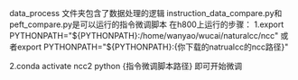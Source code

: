 data_process 文件夹包含了数据处理的逻辑
instruction_data_compare.py和peft_compare.py是可以运行的指令微调脚本
在h800上运行的步骤：
1.export PYTHONPATH="${PYTHONPATH}:/home/wanyao/wucai/naturalcc/ncc" 
或者export PYTHONPATH="${PYTHONPATH}:{你下载的natrualcc的ncc路径}"

2.conda activate ncc2
python {指令微调脚本路径}
即可开始微调